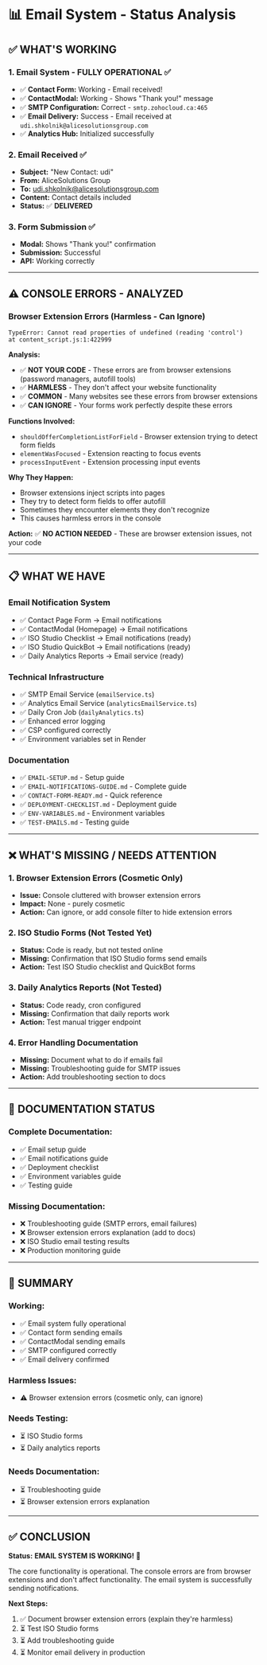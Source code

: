# 📊 Email System - Status Analysis

## ✅ **WHAT'S WORKING**

### **1. Email System - FULLY OPERATIONAL** ✅
- ✅ **Contact Form:** Working - Email received!
- ✅ **ContactModal:** Working - Shows "Thank you!" message
- ✅ **SMTP Configuration:** Correct - `smtp.zohocloud.ca:465`
- ✅ **Email Delivery:** Success - Email received at `udi.shkolnik@alicesolutionsgroup.com`
- ✅ **Analytics Hub:** Initialized successfully

### **2. Email Received** ✅
- **Subject:** "New Contact: udi"
- **From:** AliceSolutions Group
- **To:** udi.shkolnik@alicesolutionsgroup.com
- **Content:** Contact details included
- **Status:** ✅ **DELIVERED**

### **3. Form Submission** ✅
- **Modal:** Shows "Thank you!" confirmation
- **Submission:** Successful
- **API:** Working correctly

---

## ⚠️ **CONSOLE ERRORS - ANALYZED**

### **Browser Extension Errors** (Harmless - Can Ignore)
```
TypeError: Cannot read properties of undefined (reading 'control')
at content_script.js:1:422999
```

**Analysis:**
- ✅ **NOT YOUR CODE** - These errors are from browser extensions (password managers, autofill tools)
- ✅ **HARMLESS** - They don't affect your website functionality
- ✅ **COMMON** - Many websites see these errors from browser extensions
- ✅ **CAN IGNORE** - Your forms work perfectly despite these errors

**Functions Involved:**
- `shouldOfferCompletionListForField` - Browser extension trying to detect form fields
- `elementWasFocused` - Extension reacting to focus events
- `processInputEvent` - Extension processing input events

**Why They Happen:**
- Browser extensions inject scripts into pages
- They try to detect form fields to offer autofill
- Sometimes they encounter elements they don't recognize
- This causes harmless errors in the console

**Action:** ✅ **NO ACTION NEEDED** - These are browser extension issues, not your code

---

## 📋 **WHAT WE HAVE**

### **Email Notification System**
- ✅ Contact Page Form → Email notifications
- ✅ ContactModal (Homepage) → Email notifications  
- ✅ ISO Studio Checklist → Email notifications (ready)
- ✅ ISO Studio QuickBot → Email notifications (ready)
- ✅ Daily Analytics Reports → Email service (ready)

### **Technical Infrastructure**
- ✅ SMTP Email Service (`emailService.ts`)
- ✅ Analytics Email Service (`analyticsEmailService.ts`)
- ✅ Daily Cron Job (`dailyAnalytics.ts`)
- ✅ Enhanced error logging
- ✅ CSP configured correctly
- ✅ Environment variables set in Render

### **Documentation**
- ✅ `EMAIL-SETUP.md` - Setup guide
- ✅ `EMAIL-NOTIFICATIONS-GUIDE.md` - Complete guide
- ✅ `CONTACT-FORM-READY.md` - Quick reference
- ✅ `DEPLOYMENT-CHECKLIST.md` - Deployment guide
- ✅ `ENV-VARIABLES.md` - Environment variables
- ✅ `TEST-EMAILS.md` - Testing guide

---

## ❌ **WHAT'S MISSING / NEEDS ATTENTION**

### **1. Browser Extension Errors** (Cosmetic Only)
- **Issue:** Console cluttered with browser extension errors
- **Impact:** None - purely cosmetic
- **Action:** Can ignore, or add console filter to hide extension errors

### **2. ISO Studio Forms** (Not Tested Yet)
- **Status:** Code is ready, but not tested online
- **Missing:** Confirmation that ISO Studio forms send emails
- **Action:** Test ISO Studio checklist and QuickBot forms

### **3. Daily Analytics Reports** (Not Tested)
- **Status:** Code ready, cron configured
- **Missing:** Confirmation that daily reports work
- **Action:** Test manual trigger endpoint

### **4. Error Handling Documentation**
- **Missing:** Document what to do if emails fail
- **Missing:** Troubleshooting guide for SMTP issues
- **Action:** Add troubleshooting section to docs

---

## 📝 **DOCUMENTATION STATUS**

### **Complete Documentation:**
- ✅ Email setup guide
- ✅ Email notifications guide
- ✅ Deployment checklist
- ✅ Environment variables guide
- ✅ Testing guide

### **Missing Documentation:**
- ❌ Troubleshooting guide (SMTP errors, email failures)
- ❌ Browser extension errors explanation (add to docs)
- ❌ ISO Studio email testing results
- ❌ Production monitoring guide

---

## 🎯 **SUMMARY**

### **Working:**
- ✅ Email system fully operational
- ✅ Contact form sending emails
- ✅ ContactModal sending emails
- ✅ SMTP configured correctly
- ✅ Email delivery confirmed

### **Harmless Issues:**
- ⚠️ Browser extension errors (cosmetic only, can ignore)

### **Needs Testing:**
- ⏳ ISO Studio forms
- ⏳ Daily analytics reports

### **Needs Documentation:**
- ⏳ Troubleshooting guide
- ⏳ Browser extension errors explanation

---

## ✅ **CONCLUSION**

**Status:** **EMAIL SYSTEM IS WORKING!** 🎉

The core functionality is operational. The console errors are from browser extensions and don't affect functionality. The email system is successfully sending notifications.

**Next Steps:**
1. ✅ Document browser extension errors (explain they're harmless)
2. ⏳ Test ISO Studio forms
3. ⏳ Add troubleshooting guide
4. ⏳ Monitor email delivery in production

